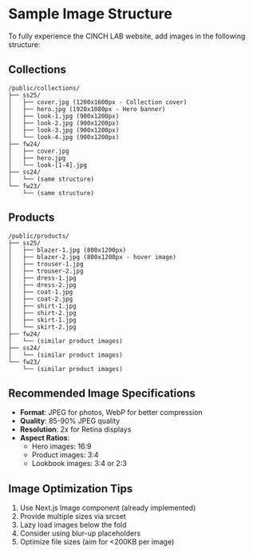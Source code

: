 # Sample Image Structure

To fully experience the CINCH LAB website, add images in the following structure:

## Collections
```
/public/collections/
├── ss25/
│   ├── cover.jpg (1200x1600px - Collection cover)
│   ├── hero.jpg (1920x1080px - Hero banner)
│   ├── look-1.jpg (900x1200px)
│   ├── look-2.jpg (900x1200px)
│   ├── look-3.jpg (900x1200px)
│   └── look-4.jpg (900x1200px)
├── fw24/
│   ├── cover.jpg
│   ├── hero.jpg
│   └── look-[1-4].jpg
├── ss24/
│   └── (same structure)
└── fw23/
    └── (same structure)
```

## Products
```
/public/products/
├── ss25/
│   ├── blazer-1.jpg (800x1200px)
│   ├── blazer-2.jpg (800x1200px - hover image)
│   ├── trouser-1.jpg
│   ├── trouser-2.jpg
│   ├── dress-1.jpg
│   ├── dress-2.jpg
│   ├── coat-1.jpg
│   ├── coat-2.jpg
│   ├── shirt-1.jpg
│   ├── shirt-2.jpg
│   ├── skirt-1.jpg
│   └── skirt-2.jpg
├── fw24/
│   └── (similar product images)
├── ss24/
│   └── (similar product images)
└── fw23/
    └── (similar product images)
```

## Recommended Image Specifications
- **Format**: JPEG for photos, WebP for better compression
- **Quality**: 85-90% JPEG quality
- **Resolution**: 2x for Retina displays
- **Aspect Ratios**: 
  - Hero images: 16:9
  - Product images: 3:4
  - Lookbook images: 3:4 or 2:3

## Image Optimization Tips
1. Use Next.js Image component (already implemented)
2. Provide multiple sizes via srcset
3. Lazy load images below the fold
4. Consider using blur-up placeholders
5. Optimize file sizes (aim for <200KB per image)